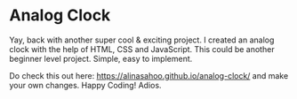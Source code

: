 # Analog Clock

Yay, back with another super cool  & exciting project. I created an analog clock with the help of HTML, CSS and JavaScript. This could be another beginner level project.
Simple, easy to implement.

Do check this out here: https://alinasahoo.github.io/analog-clock/ and make your own changes. Happy Coding! Adios.
